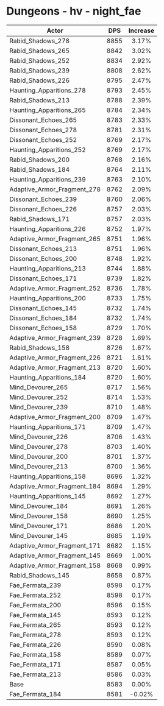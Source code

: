 # Dungeons - hv - night_fae
| Actor | DPS | Increase |
|---|:---:|:---:|
|Rabid_Shadows_278|8855|3.17%|
|Rabid_Shadows_265|8842|3.02%|
|Rabid_Shadows_252|8834|2.92%|
|Rabid_Shadows_239|8808|2.62%|
|Rabid_Shadows_226|8795|2.47%|
|Haunting_Apparitions_278|8793|2.45%|
|Rabid_Shadows_213|8788|2.39%|
|Haunting_Apparitions_265|8784|2.34%|
|Dissonant_Echoes_265|8783|2.33%|
|Dissonant_Echoes_278|8781|2.31%|
|Dissonant_Echoes_252|8769|2.17%|
|Haunting_Apparitions_252|8769|2.17%|
|Rabid_Shadows_200|8768|2.16%|
|Rabid_Shadows_184|8764|2.11%|
|Haunting_Apparitions_239|8763|2.10%|
|Adaptive_Armor_Fragment_278|8762|2.09%|
|Dissonant_Echoes_239|8760|2.06%|
|Dissonant_Echoes_226|8757|2.03%|
|Rabid_Shadows_171|8757|2.03%|
|Haunting_Apparitions_226|8752|1.97%|
|Adaptive_Armor_Fragment_265|8751|1.96%|
|Dissonant_Echoes_213|8751|1.96%|
|Dissonant_Echoes_200|8748|1.92%|
|Haunting_Apparitions_213|8744|1.88%|
|Dissonant_Echoes_171|8739|1.82%|
|Adaptive_Armor_Fragment_252|8736|1.78%|
|Haunting_Apparitions_200|8733|1.75%|
|Dissonant_Echoes_145|8732|1.74%|
|Dissonant_Echoes_184|8732|1.74%|
|Dissonant_Echoes_158|8729|1.70%|
|Adaptive_Armor_Fragment_239|8728|1.69%|
|Rabid_Shadows_158|8726|1.67%|
|Adaptive_Armor_Fragment_226|8721|1.61%|
|Adaptive_Armor_Fragment_213|8720|1.60%|
|Haunting_Apparitions_184|8720|1.60%|
|Mind_Devourer_265|8717|1.56%|
|Mind_Devourer_252|8714|1.53%|
|Mind_Devourer_239|8710|1.48%|
|Adaptive_Armor_Fragment_200|8709|1.47%|
|Haunting_Apparitions_171|8709|1.47%|
|Mind_Devourer_226|8706|1.43%|
|Mind_Devourer_278|8703|1.40%|
|Mind_Devourer_200|8701|1.37%|
|Mind_Devourer_213|8700|1.36%|
|Haunting_Apparitions_158|8696|1.32%|
|Adaptive_Armor_Fragment_184|8694|1.29%|
|Haunting_Apparitions_145|8692|1.27%|
|Mind_Devourer_184|8691|1.26%|
|Mind_Devourer_158|8690|1.25%|
|Mind_Devourer_171|8686|1.20%|
|Mind_Devourer_145|8685|1.19%|
|Adaptive_Armor_Fragment_171|8682|1.15%|
|Adaptive_Armor_Fragment_145|8669|1.00%|
|Adaptive_Armor_Fragment_158|8668|0.99%|
|Rabid_Shadows_145|8658|0.87%|
|Fae_Fermata_239|8598|0.17%|
|Fae_Fermata_252|8598|0.17%|
|Fae_Fermata_200|8596|0.15%|
|Fae_Fermata_145|8593|0.12%|
|Fae_Fermata_265|8593|0.12%|
|Fae_Fermata_278|8593|0.12%|
|Fae_Fermata_226|8590|0.08%|
|Fae_Fermata_158|8589|0.07%|
|Fae_Fermata_171|8587|0.05%|
|Fae_Fermata_213|8586|0.03%|
|Base|8583|0.00%|
|Fae_Fermata_184|8581|-0.02%|
